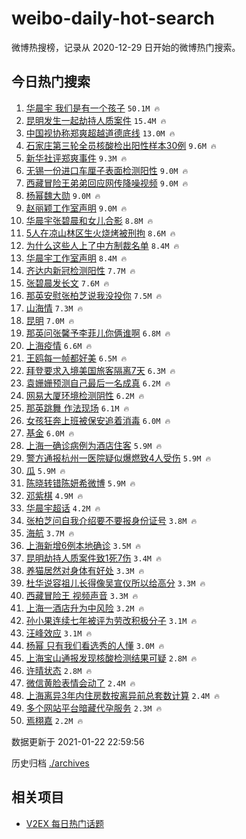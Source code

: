 # weibo-daily-hot-search

微博热搜榜，记录从 2020-12-29 日开始的微博热门搜索。

## 今日热门搜索

<!-- BEGIN -->

1. [华晨宇 我们是有一个孩子](https://s.weibo.com/weibo?q=%E5%8D%8E%E6%99%A8%E5%AE%87%20%E6%88%91%E4%BB%AC%E6%98%AF%E6%9C%89%E4%B8%80%E4%B8%AA%E5%AD%A9%E5%AD%90&Refer=top) `50.1M 🔥`
1. [昆明发生一起劫持人质案件](https://s.weibo.com/weibo?q=%23%E6%98%86%E6%98%8E%E5%8F%91%E7%94%9F%E4%B8%80%E8%B5%B7%E5%8A%AB%E6%8C%81%E4%BA%BA%E8%B4%A8%E6%A1%88%E4%BB%B6%23&Refer=top) `15.4M 🔥`
1. [中国视协称郑爽超越道德底线](https://s.weibo.com/weibo?q=%23%E4%B8%AD%E5%9B%BD%E8%A7%86%E5%8D%8F%E7%A7%B0%E9%83%91%E7%88%BD%E8%B6%85%E8%B6%8A%E9%81%93%E5%BE%B7%E5%BA%95%E7%BA%BF%23&Refer=top) `13.0M 🔥`
1. [石家庄第三轮全员核酸检出阳性样本30例](https://s.weibo.com/weibo?q=%23%E7%9F%B3%E5%AE%B6%E5%BA%84%E7%AC%AC%E4%B8%89%E8%BD%AE%E5%85%A8%E5%91%98%E6%A0%B8%E9%85%B8%E6%A3%80%E5%87%BA%E9%98%B3%E6%80%A7%E6%A0%B7%E6%9C%AC30%E4%BE%8B%23&Refer=top) `9.6M 🔥`
1. [新华社评郑爽事件](https://s.weibo.com/weibo?q=%E6%96%B0%E5%8D%8E%E7%A4%BE%E8%AF%84%E9%83%91%E7%88%BD%E4%BA%8B%E4%BB%B6&Refer=top) `9.3M 🔥`
1. [无锡一份进口车厘子表面检测阳性](https://s.weibo.com/weibo?q=%23%E6%97%A0%E9%94%A1%E4%B8%80%E4%BB%BD%E8%BF%9B%E5%8F%A3%E8%BD%A6%E5%8E%98%E5%AD%90%E8%A1%A8%E9%9D%A2%E6%A3%80%E6%B5%8B%E9%98%B3%E6%80%A7%23&Refer=top) `9.0M 🔥`
1. [西藏冒险王弟弟回应网传降噪视频](https://s.weibo.com/weibo?q=%23%E8%A5%BF%E8%97%8F%E5%86%92%E9%99%A9%E7%8E%8B%E5%BC%9F%E5%BC%9F%E5%9B%9E%E5%BA%94%E7%BD%91%E4%BC%A0%E9%99%8D%E5%99%AA%E8%A7%86%E9%A2%91%23&Refer=top) `9.0M 🔥`
1. [杨幂魏大勋](https://s.weibo.com/weibo?q=%23%E6%9D%A8%E5%B9%82%E9%AD%8F%E5%A4%A7%E5%8B%8B%23&Refer=top) `9.0M 🔥`
1. [赵丽颖工作室声明](https://s.weibo.com/weibo?q=%23%E8%B5%B5%E4%B8%BD%E9%A2%96%E5%B7%A5%E4%BD%9C%E5%AE%A4%E5%A3%B0%E6%98%8E%23&Refer=top) `9.0M 🔥`
1. [华晨宇张碧晨和女儿合影](https://s.weibo.com/weibo?q=%23%E5%8D%8E%E6%99%A8%E5%AE%87%E5%BC%A0%E7%A2%A7%E6%99%A8%E5%92%8C%E5%A5%B3%E5%84%BF%E5%90%88%E5%BD%B1%23&Refer=top) `8.8M 🔥`
1. [5人在凉山林区生火烧烤被刑拘](https://s.weibo.com/weibo?q=%235%E4%BA%BA%E5%9C%A8%E5%87%89%E5%B1%B1%E6%9E%97%E5%8C%BA%E7%94%9F%E7%81%AB%E7%83%A7%E7%83%A4%E8%A2%AB%E5%88%91%E6%8B%98%23&Refer=top) `8.6M 🔥`
1. [为什么这些人上了中方制裁名单](https://s.weibo.com/weibo?q=%23%E4%B8%BA%E4%BB%80%E4%B9%88%E8%BF%99%E4%BA%9B%E4%BA%BA%E4%B8%8A%E4%BA%86%E4%B8%AD%E6%96%B9%E5%88%B6%E8%A3%81%E5%90%8D%E5%8D%95%23&Refer=top) `8.4M 🔥`
1. [华晨宇工作室声明](https://s.weibo.com/weibo?q=%E5%8D%8E%E6%99%A8%E5%AE%87%E5%B7%A5%E4%BD%9C%E5%AE%A4%E5%A3%B0%E6%98%8E&Refer=top) `8.4M 🔥`
1. [齐达内新冠检测阳性](https://s.weibo.com/weibo?q=%E9%BD%90%E8%BE%BE%E5%86%85%E6%96%B0%E5%86%A0%E6%A3%80%E6%B5%8B%E9%98%B3%E6%80%A7&Refer=top) `7.7M 🔥`
1. [张碧晨发长文](https://s.weibo.com/weibo?q=%23%E5%BC%A0%E7%A2%A7%E6%99%A8%E5%8F%91%E9%95%BF%E6%96%87%23&Refer=top) `7.6M 🔥`
1. [那英安慰张柏芝说我没投你](https://s.weibo.com/weibo?q=%23%E9%82%A3%E8%8B%B1%E5%AE%89%E6%85%B0%E5%BC%A0%E6%9F%8F%E8%8A%9D%E8%AF%B4%E6%88%91%E6%B2%A1%E6%8A%95%E4%BD%A0%23&Refer=top) `7.5M 🔥`
1. [山海情](https://s.weibo.com/weibo?q=%E5%B1%B1%E6%B5%B7%E6%83%85&Refer=top) `7.3M 🔥`
1. [昆明](https://s.weibo.com/weibo?q=%E6%98%86%E6%98%8E&Refer=top) `7.0M 🔥`
1. [那英问张馨予李菲儿你俩谁啊](https://s.weibo.com/weibo?q=%23%E9%82%A3%E8%8B%B1%E9%97%AE%E5%BC%A0%E9%A6%A8%E4%BA%88%E6%9D%8E%E8%8F%B2%E5%84%BF%E4%BD%A0%E4%BF%A9%E8%B0%81%E5%95%8A%23&Refer=top) `6.8M 🔥`
1. [上海疫情](https://s.weibo.com/weibo?q=%23%E4%B8%8A%E6%B5%B7%E7%96%AB%E6%83%85%23&Refer=top) `6.6M 🔥`
1. [王鸥每一帧都好美](https://s.weibo.com/weibo?q=%23%E7%8E%8B%E9%B8%A5%E6%AF%8F%E4%B8%80%E5%B8%A7%E9%83%BD%E5%A5%BD%E7%BE%8E%23&Refer=top) `6.5M 🔥`
1. [拜登要求入境美国旅客隔离7天](https://s.weibo.com/weibo?q=%23%E6%8B%9C%E7%99%BB%E8%A6%81%E6%B1%82%E5%85%A5%E5%A2%83%E7%BE%8E%E5%9B%BD%E6%97%85%E5%AE%A2%E9%9A%94%E7%A6%BB7%E5%A4%A9%23&Refer=top) `6.3M 🔥`
1. [袁姗姗预测自己最后一名成真](https://s.weibo.com/weibo?q=%23%E8%A2%81%E5%A7%97%E5%A7%97%E9%A2%84%E6%B5%8B%E8%87%AA%E5%B7%B1%E6%9C%80%E5%90%8E%E4%B8%80%E5%90%8D%E6%88%90%E7%9C%9F%23&Refer=top) `6.2M 🔥`
1. [网易大厦环境检测阴性](https://s.weibo.com/weibo?q=%23%E7%BD%91%E6%98%93%E5%A4%A7%E5%8E%A6%E7%8E%AF%E5%A2%83%E6%A3%80%E6%B5%8B%E9%98%B4%E6%80%A7%23&Refer=top) `6.2M 🔥`
1. [那英跳舞 作法现场](https://s.weibo.com/weibo?q=%E9%82%A3%E8%8B%B1%E8%B7%B3%E8%88%9E%20%E4%BD%9C%E6%B3%95%E7%8E%B0%E5%9C%BA&Refer=top) `6.1M 🔥`
1. [女孩狂奔上班被保安追着消毒](https://s.weibo.com/weibo?q=%23%E5%A5%B3%E5%AD%A9%E7%8B%82%E5%A5%94%E4%B8%8A%E7%8F%AD%E8%A2%AB%E4%BF%9D%E5%AE%89%E8%BF%BD%E7%9D%80%E6%B6%88%E6%AF%92%23&Refer=top) `6.0M 🔥`
1. [基金](https://s.weibo.com/weibo?q=%E5%9F%BA%E9%87%91&Refer=top) `6.0M 🔥`
1. [上海一确诊病例为酒店住客](https://s.weibo.com/weibo?q=%23%E4%B8%8A%E6%B5%B7%E4%B8%80%E7%A1%AE%E8%AF%8A%E7%97%85%E4%BE%8B%E4%B8%BA%E9%85%92%E5%BA%97%E4%BD%8F%E5%AE%A2%23&Refer=top) `5.9M 🔥`
1. [警方通报杭州一医院疑似爆燃致4人受伤](https://s.weibo.com/weibo?q=%23%E8%AD%A6%E6%96%B9%E9%80%9A%E6%8A%A5%E6%9D%AD%E5%B7%9E%E4%B8%80%E5%8C%BB%E9%99%A2%E7%96%91%E4%BC%BC%E7%88%86%E7%87%83%E8%87%B44%E4%BA%BA%E5%8F%97%E4%BC%A4%23&Refer=top) `5.9M 🔥`
1. [瓜](https://s.weibo.com/weibo?q=%E7%93%9C&Refer=top) `5.9M 🔥`
1. [陈晓转错陈妍希微博](https://s.weibo.com/weibo?q=%E9%99%88%E6%99%93%E8%BD%AC%E9%94%99%E9%99%88%E5%A6%8D%E5%B8%8C%E5%BE%AE%E5%8D%9A&Refer=top) `5.9M 🔥`
1. [邓紫棋](https://s.weibo.com/weibo?q=%E9%82%93%E7%B4%AB%E6%A3%8B&Refer=top) `4.9M 🔥`
1. [华晨宇超话](https://s.weibo.com/weibo?q=%E5%8D%8E%E6%99%A8%E5%AE%87%E8%B6%85%E8%AF%9D&Refer=top) `4.2M 🔥`
1. [张柏芝问自我介绍要不要报身份证号](https://s.weibo.com/weibo?q=%23%E5%BC%A0%E6%9F%8F%E8%8A%9D%E9%97%AE%E8%87%AA%E6%88%91%E4%BB%8B%E7%BB%8D%E8%A6%81%E4%B8%8D%E8%A6%81%E6%8A%A5%E8%BA%AB%E4%BB%BD%E8%AF%81%E5%8F%B7%23&Refer=top) `3.8M 🔥`
1. [海航](https://s.weibo.com/weibo?q=%E6%B5%B7%E8%88%AA&Refer=top) `3.7M 🔥`
1. [上海新增6例本地确诊](https://s.weibo.com/weibo?q=%23%E4%B8%8A%E6%B5%B7%E6%96%B0%E5%A2%9E6%E4%BE%8B%E6%9C%AC%E5%9C%B0%E7%A1%AE%E8%AF%8A%23&Refer=top) `3.5M 🔥`
1. [昆明劫持人质案件致1死7伤](https://s.weibo.com/weibo?q=%23%E6%98%86%E6%98%8E%E5%8A%AB%E6%8C%81%E4%BA%BA%E8%B4%A8%E6%A1%88%E4%BB%B6%E8%87%B41%E6%AD%BB7%E4%BC%A4%23&Refer=top) `3.4M 🔥`
1. [养猫居然对身体有好处](https://s.weibo.com/weibo?q=%23%E5%85%BB%E7%8C%AB%E5%B1%85%E7%84%B6%E5%AF%B9%E8%BA%AB%E4%BD%93%E6%9C%89%E5%A5%BD%E5%A4%84%23&Refer=top) `3.3M 🔥`
1. [杜华说容祖儿长得像吴宣仪所以给高分](https://s.weibo.com/weibo?q=%E6%9D%9C%E5%8D%8E%E8%AF%B4%E5%AE%B9%E7%A5%96%E5%84%BF%E9%95%BF%E5%BE%97%E5%83%8F%E5%90%B4%E5%AE%A3%E4%BB%AA%E6%89%80%E4%BB%A5%E7%BB%99%E9%AB%98%E5%88%86&Refer=top) `3.3M 🔥`
1. [西藏冒险王 视频声音](https://s.weibo.com/weibo?q=%E8%A5%BF%E8%97%8F%E5%86%92%E9%99%A9%E7%8E%8B%20%E8%A7%86%E9%A2%91%E5%A3%B0%E9%9F%B3&Refer=top) `3.3M 🔥`
1. [上海一酒店升为中风险](https://s.weibo.com/weibo?q=%23%E4%B8%8A%E6%B5%B7%E4%B8%80%E9%85%92%E5%BA%97%E5%8D%87%E4%B8%BA%E4%B8%AD%E9%A3%8E%E9%99%A9%23&Refer=top) `3.2M 🔥`
1. [孙小果连续七年被评为劳改积极分子](https://s.weibo.com/weibo?q=%23%E5%AD%99%E5%B0%8F%E6%9E%9C%E8%BF%9E%E7%BB%AD%E4%B8%83%E5%B9%B4%E8%A2%AB%E8%AF%84%E4%B8%BA%E5%8A%B3%E6%94%B9%E7%A7%AF%E6%9E%81%E5%88%86%E5%AD%90%23&Refer=top) `3.1M 🔥`
1. [汪峰效应](https://s.weibo.com/weibo?q=%E6%B1%AA%E5%B3%B0%E6%95%88%E5%BA%94&Refer=top) `3.1M 🔥`
1. [杨幂 只有我们看选秀的人懂](https://s.weibo.com/weibo?q=%E6%9D%A8%E5%B9%82%20%E5%8F%AA%E6%9C%89%E6%88%91%E4%BB%AC%E7%9C%8B%E9%80%89%E7%A7%80%E7%9A%84%E4%BA%BA%E6%87%82&Refer=top) `3.0M 🔥`
1. [上海宝山通报发现核酸检测结果可疑](https://s.weibo.com/weibo?q=%23%E4%B8%8A%E6%B5%B7%E5%AE%9D%E5%B1%B1%E9%80%9A%E6%8A%A5%E5%8F%91%E7%8E%B0%E6%A0%B8%E9%85%B8%E6%A3%80%E6%B5%8B%E7%BB%93%E6%9E%9C%E5%8F%AF%E7%96%91%23&Refer=top) `2.8M 🔥`
1. [许晴状态](https://s.weibo.com/weibo?q=%23%E8%AE%B8%E6%99%B4%E7%8A%B6%E6%80%81%23&Refer=top) `2.8M 🔥`
1. [微信黄脸表情会动了](https://s.weibo.com/weibo?q=%23%E5%BE%AE%E4%BF%A1%E9%BB%84%E8%84%B8%E8%A1%A8%E6%83%85%E4%BC%9A%E5%8A%A8%E4%BA%86%23&Refer=top) `2.4M 🔥`
1. [上海离异3年内住房数按离异前总套数计算](https://s.weibo.com/weibo?q=%23%E4%B8%8A%E6%B5%B7%E7%A6%BB%E5%BC%823%E5%B9%B4%E5%86%85%E4%BD%8F%E6%88%BF%E6%95%B0%E6%8C%89%E7%A6%BB%E5%BC%82%E5%89%8D%E6%80%BB%E5%A5%97%E6%95%B0%E8%AE%A1%E7%AE%97%23&Refer=top) `2.4M 🔥`
1. [多个网站平台暗藏代孕服务](https://s.weibo.com/weibo?q=%E5%A4%9A%E4%B8%AA%E7%BD%91%E7%AB%99%E5%B9%B3%E5%8F%B0%E6%9A%97%E8%97%8F%E4%BB%A3%E5%AD%95%E6%9C%8D%E5%8A%A1&Refer=top) `2.3M 🔥`
1. [焉栩嘉](https://s.weibo.com/weibo?q=%E7%84%89%E6%A0%A9%E5%98%89&Refer=top) `2.2M 🔥`

数据更新于 2021-01-22 22:59:56

<!-- END -->

历史归档 [./archives](./archives)

## 相关项目

- [V2EX 每日热门话题](https://github.com/realLeonardo/v2ex-daily-hot-topic)
